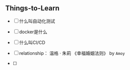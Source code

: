 ## Things-to-Learn

+ [ ] 什么叫自动化测试
+ [ ] docker是什么
+ [ ] 什么叫CI/CD



+ [ ] relationship： 温格 · 朱莉 《幸福婚姻法则》 by `Amoy`
+ [ ] 